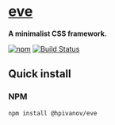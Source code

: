 # [eve](https://hpivanov.github.io/eve/)

**A minimalist CSS framework.**

[![npm](https://img.shields.io/npm/v/@hpivanov/eve.svg)](https://www.npmjs.com/package/@hpivanov/eve)
[![Build Status](https://travis-ci.org/hpivanov/eve.svg?branch=master)](https://travis-ci.org/hpivanov/eve)

## Quick install

### NPM

```sh
npm install @hpivanov/eve
```

<!-- ## Copyright and license

Code copyright 2018 Hristo Ivanov. Code released under the [MIT license](https://github.com/hpivanov/eve/blob/master/LICENSE). -->
